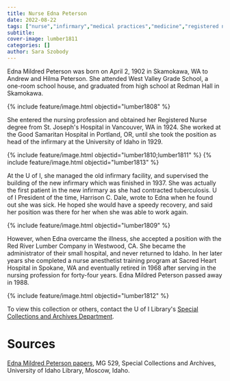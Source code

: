 ```yaml
---
title: Nurse Edna Peterson
date: 2022-08-22
tags: ["nurse","infirmary","medical practices","medicine","registered nurse"]
subtitle: 
cover-image: lumber1811
categories: []
author: Sara Szobody
---
```


Edna Mildred Peterson was born on April 2, 1902 in Skamokawa, WA to Andrew and Hilma Peterson. She attended West Valley Grade School, a one-room school house, and graduated from high school at Redman Hall in Skamokawa.

{% include feature/image.html objectid="lumber1808" %}

She entered the nursing profession and obtained her Registered Nurse degree from St. Joseph's Hospital in Vancouver, WA in 1924. She worked at the Good Samaritan Hospital in Portland, OR, until she took the position as head of the infirmary at the University of Idaho in 1929.

{% include feature/image.html objectid="lumber1810;lumber1811" %}
{% include feature/image.html objectid="lumber1813" %}

At the U of I, she managed the old infirmary facility, and supervised the building of the new infirmary which was finished in 1937. She was actually the first patient in the new infirmary as she had contracted tuberculosis. U of I President of the time, Harrison C. Dale, wrote to Edna when he found out she was sick. He hoped she would have a speedy recovery, and said her position was there for her when she was able to work again.

{% include feature/image.html objectid="lumber1809" %}

However, when Edna overcame the illness, she accepted a position with the Red River Lumber Company in Westwood, CA. She became the administrator of their small hospital, and never returned to Idaho. In her later years she completed a nurse anesthetist training program at Sacred Heart Hospital in Spokane, WA and eventually retired in 1968 after serving in the nursing profession for forty-four years. Edna Mildred Peterson passed away in 1988.

{% include feature/image.html objectid="lumber1812" %}

To view this collection or others, contact the U of I Library's [Special Collections and Archives Department](https://www.lib.uidaho.edu/special-collections/).

# Sources

[Edna Mildred Peterson papers](https://archiveswest.orbiscascade.org/ark:80444/xv114102), MG 529, Special Collections and Archives, University of Idaho Library, Moscow, Idaho.
